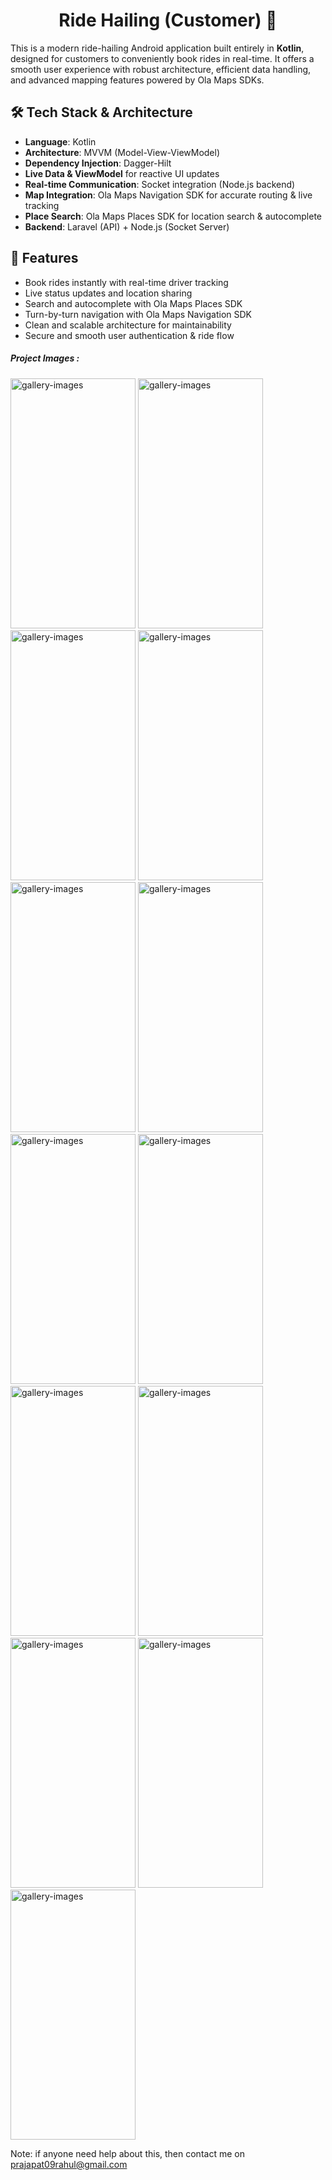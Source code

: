 <h1 align="center">Ride Hailing (Customer) 🚖</h1>
This is a modern ride-hailing Android application built entirely in <strong>Kotlin</strong>, designed for customers to conveniently book rides in real-time. It offers a smooth user experience with robust architecture, efficient data handling, and advanced mapping features powered by Ola Maps SDKs.

<h2>🛠 Tech Stack & Architecture</h2> 
<ul> 
  <li><strong>Language</strong>: Kotlin</li>
  <li><strong>Architecture</strong>: MVVM (Model-View-ViewModel)</li> 
  <li><strong>Dependency Injection</strong>: Dagger-Hilt</li>
  <li><strong>Live Data & ViewModel</strong> for reactive UI updates</li>
  <li><strong>Real-time Communication</strong>: Socket integration (Node.js backend)</li> 
  <li><strong>Map Integration</strong>: Ola Maps Navigation SDK for accurate routing & live tracking</li>
  <li><strong>Place Search</strong>: Ola Maps Places SDK for location search & autocomplete</li>
  <li><strong>Backend</strong>: Laravel (API) + Node.js (Socket Server)</li> 
</ul>
  
  <h2>🚀 Features</h2>
  <ul> 
    <li>Book rides instantly with real-time driver tracking</li> 
    <li>Live status updates and location sharing</li>
    <li>Search and autocomplete with Ola Maps Places SDK</li>
    <li>Turn-by-turn navigation with Ola Maps Navigation SDK</li> 
    <li>Clean and scalable architecture for maintainability</li> 
    <li>Secure and smooth user authentication & ride flow</li>
  </ul>
 
 <h5 class="mb-3">Project Images :</h5>
        <img src="https://github.com/user-attachments/assets/73fc492b-11d3-465c-ab09-e5ce17711411" class="porfolio_gallery bg-white rounded" alt="gallery-images" width="200" height="400">
        <img src="https://github.com/user-attachments/assets/58c82594-bd8d-4024-8cfa-bb3c88a602a5" class="porfolio_gallery bg-white rounded" alt="gallery-images" width="200" height="400">
        <img src="https://github.com/user-attachments/assets/e6981ab2-8e18-41bc-a7cc-7528394041e8" class="porfolio_gallery bg-white rounded" alt="gallery-images" width="200" height="400">
        <img src="https://github.com/user-attachments/assets/303dce62-d3be-457a-9e24-892ca246cce0" class="porfolio_gallery bg-white rounded" alt="gallery-images" width="200" height="400">
        <img src="https://github.com/user-attachments/assets/0640f3d0-8d83-4e2d-b3f6-de915ba89fd2" class="porfolio_gallery bg-white rounded" alt="gallery-images" width="200" height="400">
        <img src="https://github.com/user-attachments/assets/bb4c3ff3-c850-4b1c-8fd0-cae47f679aa9" class="porfolio_gallery bg-white rounded" alt="gallery-images" width="200" height="400">
        <img src="https://github.com/user-attachments/assets/f6654596-3f53-46c2-9ad1-19dbb7ca6e79" class="porfolio_gallery bg-white rounded" alt="gallery-images" width="200" height="400">
        <img src="https://github.com/user-attachments/assets/5beeec4e-6671-495b-b7fa-2aaa535d20a9" class="porfolio_gallery bg-white rounded" alt="gallery-images" width="200" height="400">
        <img src="https://github.com/user-attachments/assets/e6b04aba-ca29-4a6a-9e1e-e86738b50f2e" class="porfolio_gallery bg-white rounded" alt="gallery-images" width="200" height="400">
        <img src="https://github.com/user-attachments/assets/6dedf61d-e128-40f2-8f16-6d604a4df377" class="porfolio_gallery bg-white rounded" alt="gallery-images" width="200" height="400">
        <img src="https://github.com/user-attachments/assets/7ec63df5-7a02-493b-80bf-b22be26c9456" class="porfolio_gallery bg-white rounded" alt="gallery-images" width="200" height="400">
        <img src="https://github.com/user-attachments/assets/9cc4bfe4-ea82-439c-9994-84904cd3a7b4" class="porfolio_gallery bg-white rounded" alt="gallery-images" width="200" height="400">
        <img src="https://github.com/user-attachments/assets/791025e0-4e68-48b6-8472-fc500bc9fa59" class="porfolio_gallery bg-white rounded" alt="gallery-images" width="200" height="400">


Note: if anyone need help about this, then contact me on prajapat09rahul@gmail.com
